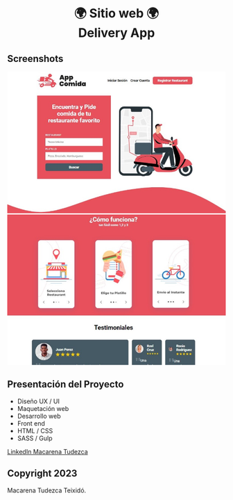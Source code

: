 <h1 align="center">🌍 Sitio web 🌍  <br>Delivery App </h1>

## Screenshots
![Delivery App](screenshot.jpg)
![Delivery App](screenshot2.jpg)

## Presentación del Proyecto

* Diseño UX / UI
* Maquetación web
* Desarrollo web
* Front end
* HTML / CSS
* SASS / Gulp

[LinkedIn Macarena Tudezca](https://www.linkedin.com/in/macarenatudezca/)
## Copyright 2023

Macarena Tudezca Teixidó.